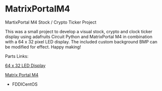 # MatrixPortalM4
MartixPortal M4 Stock / Crypto Ticker Project

This was a small project to develop a visual stock, crypto and clock ticker display using adafruits Circuit Python and MatrixPortal M4 in combination with a 64 x 32 pixel LED display. The included custom background BMP can be modified for effect. Happy making!

Parts Links:

[64 x 32 LED Display](https://www.adafruit.com/product/2279)

[Matrix Portal M4](https://www.adafruit.com/product/4745)

- FDDICentOS
